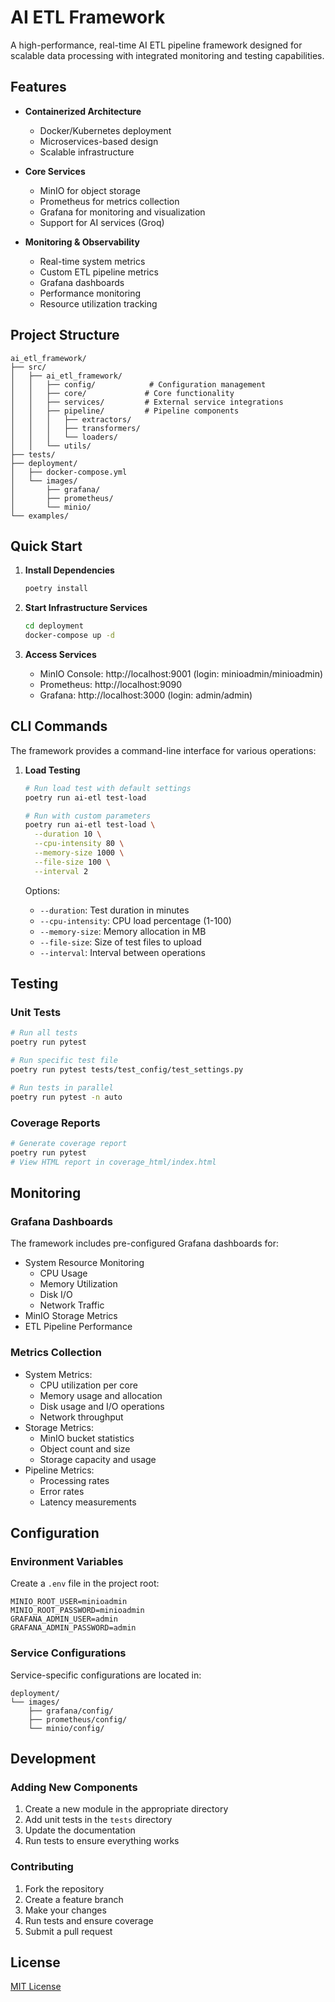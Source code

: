 # AI ETL Framework

A high-performance, real-time AI ETL pipeline framework designed for scalable data processing with integrated monitoring and testing capabilities.

## Features

- **Containerized Architecture**
  - Docker/Kubernetes deployment
  - Microservices-based design
  - Scalable infrastructure

- **Core Services**
  - MinIO for object storage
  - Prometheus for metrics collection
  - Grafana for monitoring and visualization
  - Support for AI services (Groq)

- **Monitoring & Observability**
  - Real-time system metrics
  - Custom ETL pipeline metrics
  - Grafana dashboards
  - Performance monitoring
  - Resource utilization tracking

## Project Structure

```
ai_etl_framework/
├── src/
│   ├── ai_etl_framework/
│   │   ├── config/            # Configuration management
│   │   ├── core/             # Core functionality
│   │   ├── services/         # External service integrations
│   │   ├── pipeline/         # Pipeline components
│   │   │   ├── extractors/
│   │   │   ├── transformers/
│   │   │   └── loaders/
│   │   └── utils/
├── tests/
├── deployment/
│   ├── docker-compose.yml
│   └── images/
│       ├── grafana/
│       ├── prometheus/
│       └── minio/
└── examples/
```

## Quick Start

1. **Install Dependencies**
   ```bash
   poetry install
   ```

2. **Start Infrastructure Services**
   ```bash
   cd deployment
   docker-compose up -d
   ```

3. **Access Services**
   - MinIO Console: http://localhost:9001 (login: minioadmin/minioadmin)
   - Prometheus: http://localhost:9090
   - Grafana: http://localhost:3000 (login: admin/admin)

## CLI Commands

The framework provides a command-line interface for various operations:

1. **Load Testing**
   ```bash
   # Run load test with default settings
   poetry run ai-etl test-load

   # Run with custom parameters
   poetry run ai-etl test-load \
     --duration 10 \
     --cpu-intensity 80 \
     --memory-size 1000 \
     --file-size 100 \
     --interval 2
   ```

   Options:
   - `--duration`: Test duration in minutes
   - `--cpu-intensity`: CPU load percentage (1-100)
   - `--memory-size`: Memory allocation in MB
   - `--file-size`: Size of test files to upload
   - `--interval`: Interval between operations

## Testing

### Unit Tests
```bash
# Run all tests
poetry run pytest

# Run specific test file
poetry run pytest tests/test_config/test_settings.py

# Run tests in parallel
poetry run pytest -n auto
```

### Coverage Reports
```bash
# Generate coverage report
poetry run pytest
# View HTML report in coverage_html/index.html
```

## Monitoring

### Grafana Dashboards

The framework includes pre-configured Grafana dashboards for:
- System Resource Monitoring
  - CPU Usage
  - Memory Utilization
  - Disk I/O
  - Network Traffic
- MinIO Storage Metrics
- ETL Pipeline Performance

### Metrics Collection

- System Metrics:
  - CPU utilization per core
  - Memory usage and allocation
  - Disk usage and I/O operations
  - Network throughput
- Storage Metrics:
  - MinIO bucket statistics
  - Object count and size
  - Storage capacity and usage
- Pipeline Metrics:
  - Processing rates
  - Error rates
  - Latency measurements

## Configuration

### Environment Variables
Create a `.env` file in the project root:
```env
MINIO_ROOT_USER=minioadmin
MINIO_ROOT_PASSWORD=minioadmin
GRAFANA_ADMIN_USER=admin
GRAFANA_ADMIN_PASSWORD=admin
```

### Service Configurations
Service-specific configurations are located in:
```
deployment/
└── images/
    ├── grafana/config/
    ├── prometheus/config/
    └── minio/config/
```

## Development

### Adding New Components

1. Create a new module in the appropriate directory
2. Add unit tests in the `tests` directory
3. Update the documentation
4. Run tests to ensure everything works

### Contributing

1. Fork the repository
2. Create a feature branch
3. Make your changes
4. Run tests and ensure coverage
5. Submit a pull request

## License

[MIT License](LICENSE)